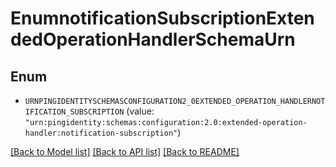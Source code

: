 # EnumnotificationSubscriptionExtendedOperationHandlerSchemaUrn

## Enum


* `URNPINGIDENTITYSCHEMASCONFIGURATION2_0EXTENDED_OPERATION_HANDLERNOTIFICATION_SUBSCRIPTION` (value: `"urn:pingidentity:schemas:configuration:2.0:extended-operation-handler:notification-subscription"`)


[[Back to Model list]](../README.md#documentation-for-models) [[Back to API list]](../README.md#documentation-for-api-endpoints) [[Back to README]](../README.md)


